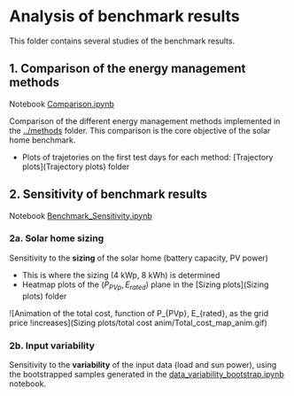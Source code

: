 # Analysis of benchmark results

This folder contains several studies of the benchmark results.

## 1. Comparison of the energy management methods

Notebook [Comparison.ipynb](Comparison.ipynb)

Comparison of the different energy management methods implemented in the
[../methods](../methods) folder. This comparison is the core objective
of the solar home benchmark.

* Plots of trajetories on the first test days for each method:
  [Trajectory plots](Trajectory plots) folder

## 2. Sensitivity of benchmark results

Notebook [Benchmark_Sensitivity.ipynb](Benchmark_Sensitivity.ipynb)

### 2a. Solar home sizing

Sensitivity to the **sizing** of the solar home (battery capacity, PV power)

* This is where the sizing (4 kWp, 8 kWh) is determined
* Heatmap plots of the $(P_{PVp}, E_{rated})$ plane in the
[Sizing plots](Sizing plots) folder

![Animation of the total cost, function of P_{PVp}, E_{rated}, as the grid price !increases](Sizing plots/total cost anim/Total_cost_map_anim.gif)

### 2b. Input variability

Sensitivity to the **variability** of the input data (load and sun power),
using the bootstrapped samples generated in the [data_variability_bootstrap.ipynb](../data/data_variability_bootstrap.ipynb) notebook.
